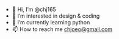 - 👋 Hi, I’m @chj165
- 👀 I’m interested in design & coding
- 🌱 I’m currently learning python 
- 📫 How to reach me chjoeo@gmail.com

<!---
chj165/chj165 is a ✨ special ✨ repository because its `README.md` (this file) appears on your GitHub profile.
You can click the Preview link to take a look at your changes.
--->
